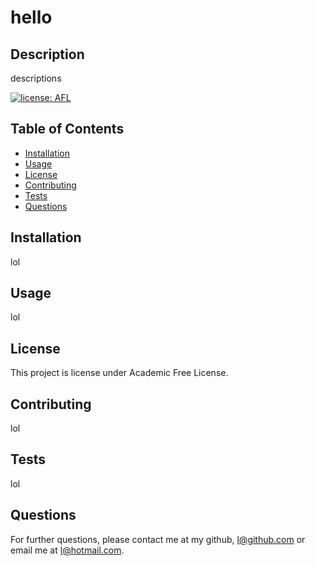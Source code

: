 # hello

  ## Description 
  descriptions

  [![license: AFL](https://img.shields.io/badge/License-AFL-red.svg)](https://opensource.org/licenses/AFL)

  ## Table of Contents
- [Installation](#installation)
- [Usage](#usage)
- [License](#license)
- [Contributing](#contributing)
- [Tests](#tests)
- [Questions](#questions)

## Installation
lol

## Usage
lol

## License
This project is license under Academic Free License.


## Contributing
lol

## Tests
lol



## Questions
For further questions, please contact me at my github, l@github.com or email me at l@hotmail.com.



